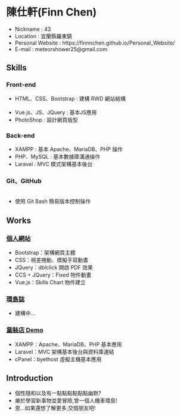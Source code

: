 <h1>陳仕軒(Finn Chen)</h1>
<ul>
    <li>Nickname : 43</li>
    <li>Location : 宜蘭縣羅東鎮</li>
    <li>Personal Website : https://finnnchen.github.io/Personal_Website/</li>
    <li>E-mail : meteorshower25@gmail.com</li>
</ul>

<h2>Skills</h2>
<h3>Front-end</h3>
<ul>
    <li>HTML、CSS、Bootstrap : 建構 RWD 網站結構</li>
    <li>Vue.js、JS、JQuery : 基本JS應用</li>
    <li>PhotoShop : 設計網頁版型</li>
</ul>
<h3>Back-end</h3>
<ul>
    <li>XAMPP : 基本 Apache、MariaDB、PHP 操作</li>
    <li>PHP、MySQL : 基本數據庫溝通操作</li>
    <li>Laravel : MVC 模式架構基本後台</li>
</ul>
<h3>Git、GitHub</h3>
<ul>
    <li>使用 Git Bash 簡易版本控制操作</li>
</ul>

<h2>Works</h2>
<h3><a href="https://finnnchen.github.io/Personal_Website/">個人網站</a></h3>
<ul>
    <li>Bootstrap：架構網頁主體</li>
    <li>CSS：視差捲動、模擬手寫動畫</li>
    <li>JQuery：dblclick 開啟 PDF 效果</li>
    <li>CCS + JQuery：Fixed 物件動畫</li>
    <li>Vue.js：Skills Chart 物件建立</li>
</ul>
<h3><a href="">環島誌</a></h3>
<ul>
    <li>建構中...</li>
</ul>
<h3><a href="http://123kids.byethost6.com/">童裝店 Demo</a></h3>
<ul>
    <li>XAMPP：Apache、MariaDB、PHP 基本應用</li>
    <li>Laravel：MVC 架構基本後台與資料庫連結</li>
    <li>cPanel：byethost 虛擬主機基本應用</li>
</ul>

<h2>Introduction</h2>
<ul>
    <li>個性隨和以及有一點點點點點點幽默?</li>
    <li>樂於學習新事物並愛冒險,曾一個人機車環島!</li>
    <li>恩...如果還想了解更多,交個朋友吧!</li>
</ul>
